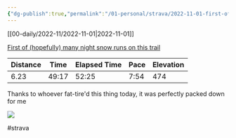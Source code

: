 ```yaml
---
{"dg-publish":true,"permalink":"/01-personal/strava/2022-11-01-first-of-hopefully-many-night-snow-runs-on-this-trail/"}
---
```



[[00-daily/2022-11/2022-11-01\|2022-11-01]]

[First of (hopefully) many night snow runs on this trail](https://www.strava.com/activities/8055765821)

| Distance | Time  | Elapsed Time | Pace | Elevation |
| -------- | ----- | ------------ | ---- | --------- |
| 6.23     | 49:17 | 52:25        | 7:54 | 474       |


Thanks to whoever fat-tire'd this thing today, it was perfectly packed down for me
    
![](https://dgtzuqphqg23d.cloudfront.net/1VdiejtnpPGn1NS7JtlWVOZmcDsWv9gjeQX3XgGumYE-768x576.jpg)

    

#strava
